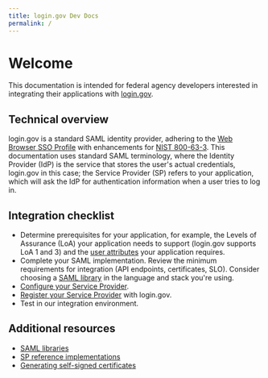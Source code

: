 ```yaml
---
title: login.gov Dev Docs
permalink: /
---
```


# Welcome

This documentation is intended for federal agency developers interested in integrating their applications with [login.gov](https://login.gov).

## Technical overview

login.gov is a standard SAML identity provider, adhering to the [Web Browser SSO Profile](https://en.wikipedia.org/wiki/SAML_2.0#Web_Browser_SSO_Profile) with enhancements for [NIST 800-63-3](https://pages.nist.gov/800-63-3/). This documentation uses standard SAML terminology, where the Identity Provider (IdP) is the service that stores the user's actual credentials, login.gov in this case; the Service Provider (SP) refers to your application, which will ask the IdP for authentication information when a user tries to log in.

## Integration checklist

<div markdown="1" class="ul-checklist">

- Determine prerequisites for your application, for example, the Levels of Assurance (LoA) your application needs to support (login.gov supports LoA 1 and 3) and the [user attributes]({{site.baseurl}}/attributes/) your application requires.
- Complete your SAML implementation. Review the minimum requirements for integration (API endpoints, certificates, SLO). Consider choosing a [SAML library]({{site.baseurl}}/saml_libs/) in the language and stack you're using.
- [Configure your Service Provider]({{site.baseurl}}/configuring-your-sp/).
- [Register your Service Provider]({{site.baseurl}}/registering-your-sp/) with login.gov.
- Test in our integration environment.

</div>

## Additional resources

- [SAML libraries]({{site.baseurl}}/saml_libs/)
- [SP reference implementations]({{site.baseurl}}/sp_refs/)
- [Generating self-signed certificates]({{site.baseurl}}/certs/)
